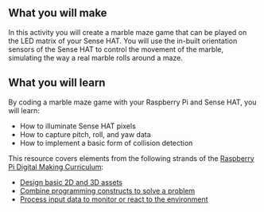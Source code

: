 ## What you will make
In this activity you will create a marble maze game that can be played on the LED matrix of your Sense HAT. You will use the in-built orientation sensors of the Sense HAT to control the movement of the marble, simulating the way a real marble rolls around a maze.

## What you will learn
By coding a marble maze game with your Raspberry Pi and Sense HAT, you will learn:

- How to illuminate Sense HAT pixels
- How to capture pitch, roll, and yaw data
- How to implement a basic form of collision detection

This resource covers elements from the following strands of the [Raspberry Pi Digital Making Curriculum](https://www.raspberrypi.org/curriculum/):

- [Design basic 2D and 3D assets](https://www.raspberrypi.org/curriculum/design/creator)
- [Combine programming constructs to solve a problem](https://www.raspberrypi.org/curriculum/programming/builder)
- [Process input data to monitor or react to the environment](https://www.raspberrypi.org/curriculum/physical-computing/developer)

